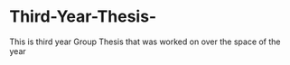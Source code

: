 # Third-Year-Thesis-
This is third year  Group Thesis that was worked on over the space of the year 
